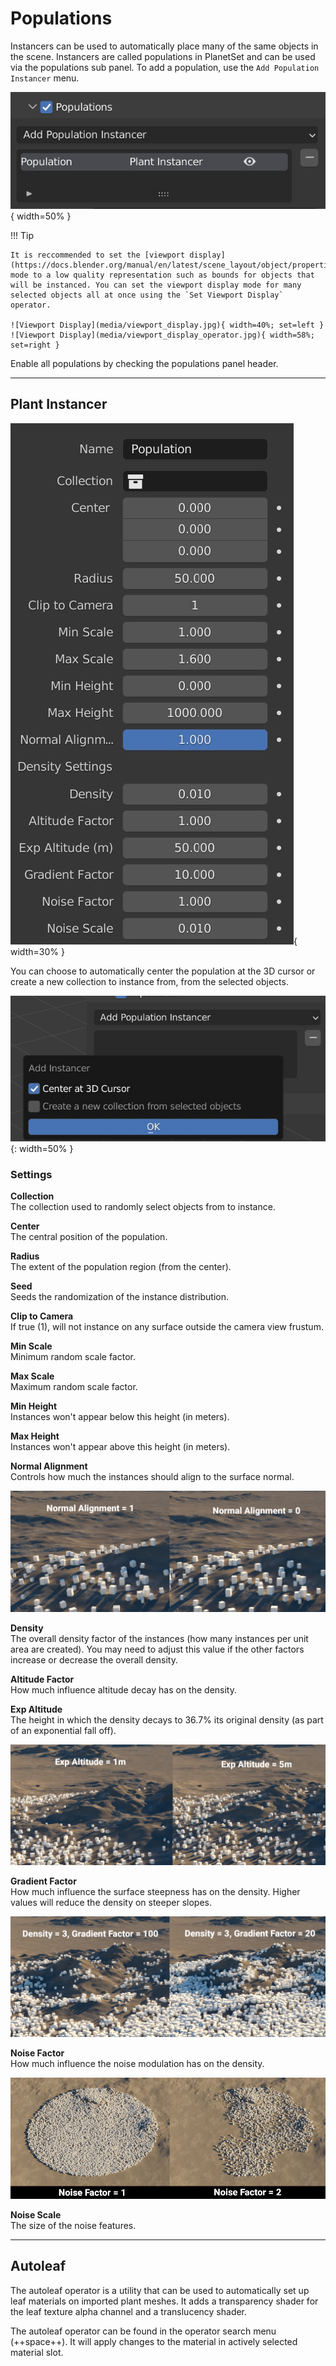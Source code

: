 # Populations

Instancers can be used to automatically place many of the same objects in the scene. Instancers are called populations in PlanetSet and can be used via the populations sub panel. To add a population, use the `Add Population Instancer` menu.

![Populations Panel](media/populations_panel.jpg){ width=50% }

!!! Tip

    It is reccommended to set the [viewport display](https://docs.blender.org/manual/en/latest/scene_layout/object/properties/display.html) mode to a low quality representation such as bounds for objects that will be instanced. You can set the viewport display mode for many selected objects all at once using the `Set Viewport Display` operator.

    ![Viewport Display](media/viewport_display.jpg){ width=40%; set=left }
    ![Viewport Display](media/viewport_display_operator.jpg){ width=58%; set=right }

Enable all populations by checking the populations panel header.

---

## Plant Instancer

![Plant Instancer](media/plant_instancer_settings.jpg){ width=30% }

You can choose to automatically center the population at the 3D cursor or create a new collection to instance from, from the selected objects.

![](media/add_plant_instancer.jpg){: width=50% }

### Settings

**Collection**  
The collection used to randomly select objects from to instance.

**Center**  
The central position of the population.

**Radius**  
The extent of the population region (from the center).

**Seed**  
Seeds the randomization of the instance distribution.

**Clip to Camera**  
If true (1), will not instance on any surface outside the camera view frustum.

**Min Scale**  
Minimum random scale factor.

**Max Scale**  
Maximum random scale factor.

**Min Height**  
Instances won't appear below this height (in meters).

**Max Height**  
Instances won't appear above this height (in meters).

**Normal Alignment**  
Controls how much the instances should align to the surface normal.

![Normal Alignment](media/plant_instancer_normal_alignment.jpg)

**Density**  
The overall density factor of the instances (how many instances per unit area are created). You may need to adjust this value if the other factors increase or decrease the overall density.

**Altitude Factor**  
How much influence altitude decay has on the density.

**Exp Altitude**  
The height in which the density decays to 36.7% its original density (as part of an exponential fall off).

![Exp Altitude](media/plant_instancer_exp_altitude.jpg)

**Gradient Factor**  
How much influence the surface steepness has on the density. Higher values will reduce the density on steeper slopes.

![Gradient Factor](media/plant_instancer_gradient_factor.jpg)

**Noise Factor**  
How much influence the noise modulation has on the density.

![Noise Factor](media/plant_instancer_noise_factor.jpg)

**Noise Scale**  
The size of the noise features.

---

## Autoleaf

The autoleaf operator is a utility that can be used to automatically set up leaf materials on imported plant meshes. It adds a transparency shader for the leaf texture alpha channel and a translucency shader.

The autoleaf operator can be found in the operator search menu (++space++). It will apply changes to the material in actively selected material slot.

